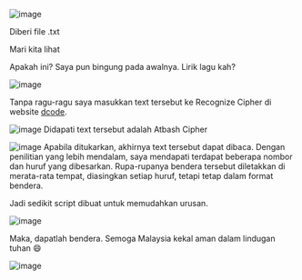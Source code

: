 ![image](https://github.com/6D756E6972/3108CTF/assets/129729880/75ce80ba-e107-48f3-97de-db24ee52d8cd)

Diberi file .txt

Mari kita lihat

Apakah ini? Saya pun bingung pada awalnya. Lirik lagu kah?

![image](https://github.com/6D756E6972/3108CTF/assets/129729880/38837835-b137-434d-a443-15c3643c7674)

Tanpa ragu-ragu saya masukkan text tersebut ke Recognize Cipher di website [dcode](https://www.dcode.fr/).

![image](https://github.com/6D756E6972/3108CTF/assets/129729880/5296cd15-b3c3-4b8b-a814-9ab36f4c1dcc)
Didapati text tersebut adalah Atbash Cipher

![image](https://github.com/6D756E6972/3108CTF/assets/129729880/d5604ea8-7819-45fc-a6be-1fa7ab6557e2)
Apabila ditukarkan, akhirnya text tersebut dapat dibaca.
Dengan penilitian yang lebih mendalam, saya mendapati terdapat beberapa nombor dan huruf yang dibesarkan.
Rupa-rupanya bendera tersebut diletakkan di merata-rata tempat, diasingkan setiap huruf, tetapi tetap dalam format bendera.

Jadi sedikit script dibuat untuk memudahkan urusan.

![image](https://github.com/6D756E6972/3108CTF/assets/129729880/2070df04-7844-4335-b2d5-a661fceec0b9)

Maka, dapatlah bendera. Semoga Malaysia kekal aman dalam lindugan tuhan 😄

![image](https://github.com/6D756E6972/3108CTF/assets/129729880/45042611-6b0f-4a84-9fc4-e7d452776cf0)
